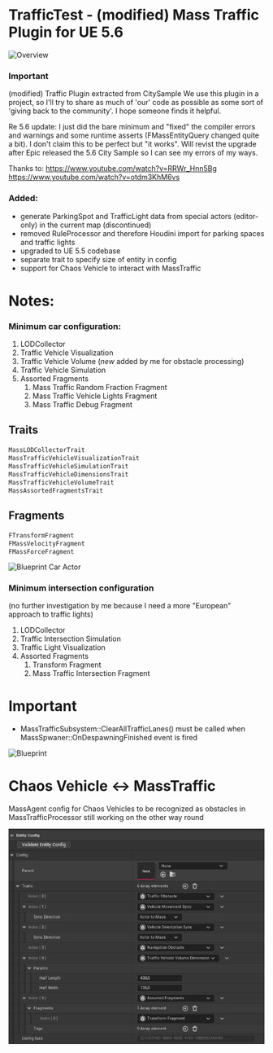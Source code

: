 # TrafficTest - (modified) Mass Traffic Plugin for UE 5.6

![Overview](/docs/overview.jpg)

### Important
(modified) Traffic Plugin extracted from CitySample
We use this plugin in a project, so I'll try to share as much of 'our' code as possible as some sort of 'giving back to the community'. I hope someone finds it helpful.

Re 5.6 update:
I just did the bare minimum and "fixed" the compiler errors and warnings and some runtime asserts (FMassEntityQuery changed quite a bit).
I don't claim this to be perfect but "it works". Will revist the upgrade after Epic released the 5.6 City Sample so I can see my errors of my ways.

Thanks to:
https://www.youtube.com/watch?v=RRWr_Hnn5Bg
https://www.youtube.com/watch?v=otdm3KhM6vs

### Added:
- generate ParkingSpot and TrafficLight data from special actors (editor-only) in the current map (discontinued)
- removed RuleProcessor and therefore Houdini import for parking spaces and traffic lights
- upgraded to UE 5.5 codebase
- separate trait to specify size of entity in config
- support for Chaos Vehicle to interact with MassTraffic

# Notes:

### Minimum car configuration:
1. LODCollector
2. Traffic Vehicle Visualization
3. Traffic Vehicle Volume (*new* added by me for obstacle processing)
4. Traffic Vehicle Simulation
5. Assorted Fragments
   1. Mass Traffic Random Fraction Fragment
   2. Mass Traffic Vehicle Lights Fragment
   3. Mass Traffic Debug Fragment

## Traits
    MassLODCollectorTrait
    MassTrafficVehicleVisualizationTrait
    MassTrafficVehicleSimulationTrait
    MassTrafficVehicleDimensionsTrait
    MassTrafficVehicleVolumeTrait
    MassAssortedFragmentsTrait

## Fragments
    FTransformFragment
    FMassVelocityFragment
    FMassForceFragment


![Blueprint Car Actor](/docs/bp_car_actor.jpg)


### Minimum intersection configuration
(no further investigation by me because I need a more "European" approach to traffic lights)
1. LODCollector
2. Traffic Intersection Simulation
3. Traffic Light Visualization
4. Assorted Fragments
   1. Transform Fragment
   2. Mass Traffic Intersection Fragment

# Important
- MassTrafficSubsystem::ClearAllTrafficLanes() must be called when MassSpwaner::OnDespawningFinished event is fired
  
![Blueprint](/docs/despawn_event.jpg)

# Chaos Vehicle <-> MassTraffic 
MassAgent config for Chaos Vehicles to be recognized as obstacles in MassTrafficProcessor 
still working on the other way round

![Chaos Vehicle Config](/docs/chaos_vehicle_config.jpg)
